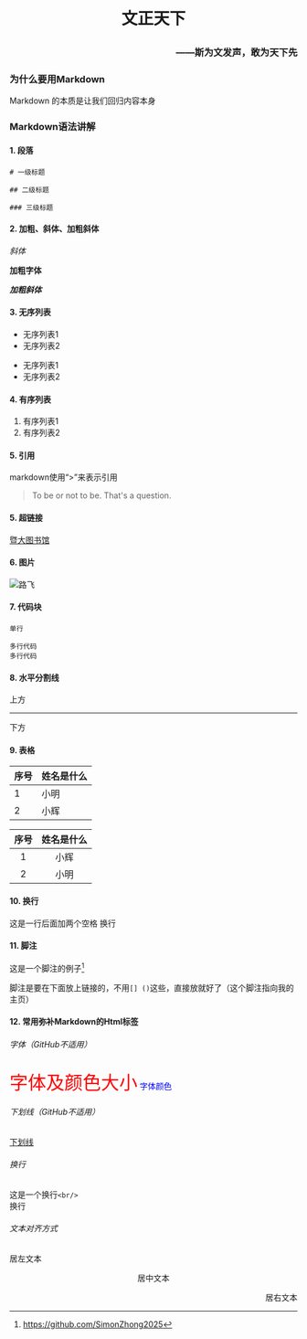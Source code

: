 # <p align="center">文正天下</p>
### <p align="right">——斯为文发声，敢为天下先<p>

### 为什么要用Markdown

Markdown 的本质是让我们回归内容本身

### Markdown语法讲解
#### 1. 段落

```
# 一级标题

## 二级标题

### 三级标题
```

#### 2. 加粗、斜体、加粗斜体

*斜体*

**加粗字体**

***加粗斜体***

#### 3. 无序列表

* 无序列表1
* 无序列表2

- 无序列表1
- 无序列表2

#### 4. 有序列表

1. 有序列表1
2. 有序列表2

#### 5. 引用

markdown使用“>”来表示引用

> To be or not to be. That's a question.

#### 5. 超链接

[暨大图书馆](https://lib.jnu.edu.cn/)

#### 6. 图片

![路飞](https://dss0.baidu.com/6ONWsjip0QIZ8tyhnq/it/u=2973782313,1308926371&fm=85&app=92&f=JPEG?w=121&h=75&s=D7AAB5451EF35BB707241CF20300A061)

#### 7. 代码块

`单行`

```
多行代码
多行代码
```

#### 8. 水平分割线

上方

---

下方

#### 9. 表格

|序号|姓名是什么|
|:---|:---|
|1|小明|
|2|小辉|

|序号|姓名是什么|
|:---:|:---:|
|1|小辉|
|2|小明|

#### 10. 换行

这是一行后面加两个空格  换行

#### 11. 脚注

这是一个脚注的例子[^1]

脚注是要在下面放上链接的，不用`[] ()`这些，直接放就好了（这个脚注指向我的主页）

[^1]: https://github.com/SimonZhong2025

#### 12. 常用弥补Markdown的Html标签

###### 字体（GitHub不适用）

<font face="微软雅黑" color="red" size="6">字体及颜色大小</font>
<font color="#0000ff">字体颜色</font>

###### 下划线（GitHub不适用）

<u>下划线</u>


###### 换行

这是一个换行`<br/>`<br/>换行

###### 文本对齐方式

<p align="left">居左文本</p>
<p align="center">居中文本</p>
<p align="right">居右文本</p>
